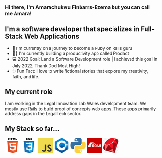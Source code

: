 ### Hi there, I'm Amarachukwu Finbarrs-Ezema but you can call me Amara!

## I'm a software developer that specializes in Full-Stack Web Applications

- 👑 I'm currently on a journey to become a Ruby on Rails guru
- ✍🏽 I'm currently building a productivity app called Prodact
- 💻 2022 Goal: Land a Software Development role | I achieved this goal in July 2022. Thank God Most High!
- ✨ Fun Fact: I love to write fictional stories that explore my creativity, faith, and life.

## My current role

I am working in the Legal Innovation Lab Wales development team. We mostly use Rails to build proof of concepts web apps. These apps primarily address gaps in the LegalTech sector.

## My Stack so far...

<img src="Images\html5-icon.png" alt="HTML5 logo" width="50" height="50" /> <img src="Images\css.png" alt="CSS logo" width="50" height="50" /> <img src="Images\JavaScript-logo.png" alt="JS logo" width="50" height="50" /> <img src="Images\c-logo-4.png" alt="C# logo" width="50" height="50" /> <img src="Images\python-2.png" alt="Python logo" width="50" height="50" /> <img src="Images\Rails.png" alt="C# logo" width="50" height="50" /> <img src="Images\ruby.png" alt="Python logo" width="50" height="50" />
